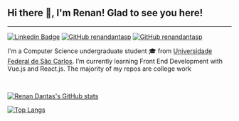 ## Hi there 👋, I'm Renan! Glad to see you here! 
---
[![Linkedin Badge](https://img.shields.io/badge/-renandnt-0e76a8?style=flat-square&logo=Linkedin&logoColor=white)](https://linkedin.com/in/renandnt)
[![GitHub renandantasp](https://img.shields.io/badge/-renandantasp-b84d4b?style=flat-square&logo=Gmail&logoColor=white)](mailto:renandantasp@gmail.com)
[![GitHub renandantasp](https://img.shields.io/badge/-renandantasp-000000?style=flat-square&logo=Github&logoColor=white)](https://github.com/renandantasp)

I'm a Computer Science undergraduate student 🎓 from [ Universidade Federal de São Carlos](https://www2.ufscar.br/). I’m currently learning Front End Development with Vue.js and React.js. The majority of my repos are college work

<br>

[![Renan Dantas's GitHub stats](https://github-readme-stats.vercel.app/api?username=renandantasp&show_icons=true&theme=dracula)](https://github.com/renandantasp/github-readme-stats)

[![Top Langs](https://github-readme-stats.vercel.app/api/top-langs/?username=renandantasp&layout=compact&theme=dracula&hide=jupyter%20notebook,java)](https://github.com/anuraghazra/github-readme-stats)


